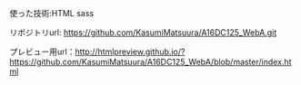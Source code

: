 
使った技術:HTML sass　

リポジトリurl: https://github.com/KasumiMatsuura/A16DC125_WebA.git

プレビュー用url：http://htmlpreview.github.io/?https://github.com/KasumiMatsuura/A16DC125_WebA/blob/master/index.html

